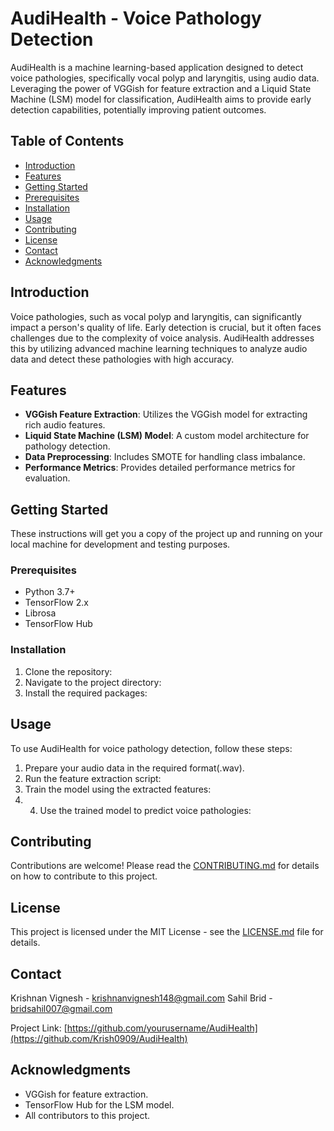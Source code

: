 # AudiHealth - Voice Pathology Detection

AudiHealth is a machine learning-based application designed to detect voice pathologies, specifically vocal polyp and laryngitis, using audio data. Leveraging the power of VGGish for feature extraction and a Liquid State Machine (LSM) model for classification, AudiHealth aims to provide early detection capabilities, potentially improving patient outcomes.

## Table of Contents

- [Introduction](#introduction)
- [Features](#features)
- [Getting Started](#getting-started)
- [Prerequisites](#prerequisites)
- [Installation](#installation)
- [Usage](#usage)
- [Contributing](#contributing)
- [License](#license)
- [Contact](#contact)
- [Acknowledgments](#acknowledgments)

## Introduction

Voice pathologies, such as vocal polyp and laryngitis, can significantly impact a person's quality of life. Early detection is crucial, but it often faces challenges due to the complexity of voice analysis. AudiHealth addresses this by utilizing advanced machine learning techniques to analyze audio data and detect these pathologies with high accuracy.

## Features

- **VGGish Feature Extraction**: Utilizes the VGGish model for extracting rich audio features.
- **Liquid State Machine (LSM) Model**: A custom model architecture for pathology detection.
- **Data Preprocessing**: Includes SMOTE for handling class imbalance.
- **Performance Metrics**: Provides detailed performance metrics for evaluation.

## Getting Started

These instructions will get you a copy of the project up and running on your local machine for development and testing purposes.

### Prerequisites

- Python 3.7+
- TensorFlow 2.x
- Librosa
- TensorFlow Hub

### Installation

1. Clone the repository:
2. Navigate to the project directory:
3. Install the required packages:


## Usage

To use AudiHealth for voice pathology detection, follow these steps:

1. Prepare your audio data in the required format(.wav).
2. Run the feature extraction script:
3. Train the model using the extracted features:
4. 4. Use the trained model to predict voice pathologies:


## Contributing

Contributions are welcome! Please read the [CONTRIBUTING.md](CONTRIBUTING.md) for details on how to contribute to this project.

## License

This project is licensed under the MIT License - see the [LICENSE.md](LICENSE.md) file for details.

## Contact

Krishnan Vignesh - krishnanvignesh148@gmail.com
Sahil Brid - bridsahil007@gmail.com

Project Link: [https://github.com/yourusername/AudiHealth](https://github.com/Krish0909/AudiHealth)

## Acknowledgments

- VGGish for feature extraction.
- TensorFlow Hub for the LSM model.
- All contributors to this project.


